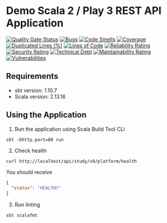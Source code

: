 # Demo Scala 2 / Play 3 REST API Application

[![Quality Gate Status](https://sonarcloud.io/api/project_badges/measure?project=maksym-panov_scala-play-study-application&metric=alert_status)](https://sonarcloud.io/summary/new_code?id=maksym-panov_scala-play-study-application)
[![Bugs](https://sonarcloud.io/api/project_badges/measure?project=maksym-panov_scala-play-study-application&metric=bugs)](https://sonarcloud.io/summary/new_code?id=maksym-panov_scala-play-study-application)
[![Code Smells](https://sonarcloud.io/api/project_badges/measure?project=maksym-panov_scala-play-study-application&metric=code_smells)](https://sonarcloud.io/summary/new_code?id=maksym-panov_scala-play-study-application)
[![Coverage](https://sonarcloud.io/api/project_badges/measure?project=maksym-panov_scala-play-study-application&metric=coverage)](https://sonarcloud.io/summary/new_code?id=maksym-panov_scala-play-study-application)
[![Duplicated Lines (%)](https://sonarcloud.io/api/project_badges/measure?project=maksym-panov_scala-play-study-application&metric=duplicated_lines_density)](https://sonarcloud.io/summary/new_code?id=maksym-panov_scala-play-study-application)
[![Lines of Code](https://sonarcloud.io/api/project_badges/measure?project=maksym-panov_scala-play-study-application&metric=ncloc)](https://sonarcloud.io/summary/new_code?id=maksym-panov_scala-play-study-application)
[![Reliability Rating](https://sonarcloud.io/api/project_badges/measure?project=maksym-panov_scala-play-study-application&metric=reliability_rating)](https://sonarcloud.io/summary/new_code?id=maksym-panov_scala-play-study-application)
[![Security Rating](https://sonarcloud.io/api/project_badges/measure?project=maksym-panov_scala-play-study-application&metric=security_rating)](https://sonarcloud.io/summary/new_code?id=maksym-panov_scala-play-study-application)
[![Technical Debt](https://sonarcloud.io/api/project_badges/measure?project=maksym-panov_scala-play-study-application&metric=sqale_index)](https://sonarcloud.io/summary/new_code?id=maksym-panov_scala-play-study-application)
[![Maintainability Rating](https://sonarcloud.io/api/project_badges/measure?project=maksym-panov_scala-play-study-application&metric=sqale_rating)](https://sonarcloud.io/summary/new_code?id=maksym-panov_scala-play-study-application)
[![Vulnerabilities](https://sonarcloud.io/api/project_badges/measure?project=maksym-panov_scala-play-study-application&metric=vulnerabilities)](https://sonarcloud.io/summary/new_code?id=maksym-panov_scala-play-study-application)

## Requirements
- sbt version: 1.10.7 
- Scala version: 2.13.16

## Using the Application
1. Run the application using Scala Build Tool CLI
```shell
sbt -Dhttp.port=80 run
```
2. Check health
```shell
curl http://localhost/api/study/v0/platform/health
```
You should receive
```json
{ 
  "status": "HEALTHY" 
}
```
3. Run linting
```shell
sbt scalafmt
```
